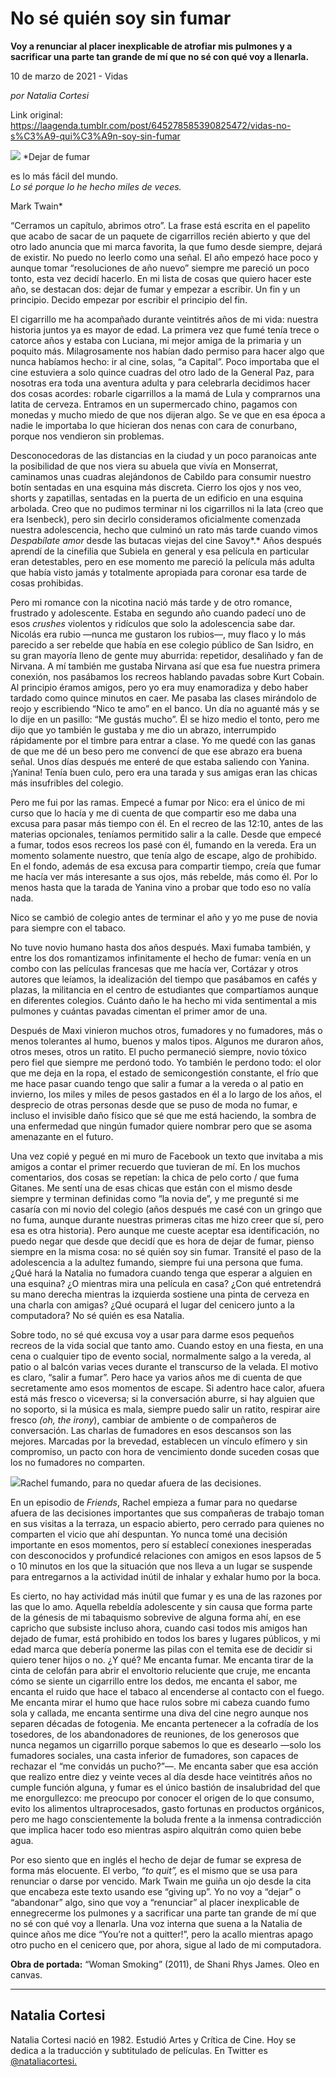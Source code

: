 # No sé quién soy sin fumar

**Voy a renunciar al placer inexplicable de atrofiar mis pulmones y a sacrificar una parte tan grande de mí que no sé con qué voy a llenarla.**

10 de marzo de 2021 - Vidas

_por Natalia Cortesi_

Link original: https://laagenda.tumblr.com/post/645278585390825472/vidas-no-s%C3%A9-qui%C3%A9n-soy-sin-fumar

![](https://64.media.tumblr.com/eb5949c19b322cffc5f0afcf0747fa59/7acd77a208758a0c-ad/s500x750/5ce52a0c1499bc8b6181e75c4b8755a17ce1c01a.jpg) *Dejar de fumar  

es lo más fácil del mundo.  
*Lo sé porque lo he hecho miles de veces.*  

Mark Twain*



“Cerramos un capítulo, abrimos otro”. La frase está escrita en el papelito que acabo de sacar de un paquete de cigarrillos recién abierto y que del otro lado anuncia que mi marca favorita, la que fumo desde siempre, dejará de existir. No puedo no leerlo como una señal. El año empezó hace poco y aunque tomar “resoluciones de año nuevo” siempre me pareció un poco tonto, esta vez decidí hacerlo. En mi lista de cosas que quiero hacer este año, se destacan dos: dejar de fumar y empezar a escribir. Un fin y un principio. Decido empezar por escribir el principio del fin. 

El cigarrillo me ha acompañado durante veintitrés años de mi vida: nuestra historia juntos ya es mayor de edad. La primera vez que fumé tenía trece o catorce años y estaba con Luciana, mi mejor amiga de la primaria y un poquito más. Milagrosamente nos habían dado permiso para hacer algo que nunca habíamos hecho: ir al cine, solas, “a Capital”. Poco importaba que el cine estuviera a solo quince cuadras del otro lado de la General Paz, para nosotras era toda una aventura adulta y para celebrarla decidimos hacer dos cosas acordes: robarle cigarrillos a la mamá de Lula y comprarnos una latita de cerveza. Entramos en un supermercado chino, pagamos con monedas y mucho miedo de que nos dijeran algo. Se ve que en esa época a nadie le importaba lo que hicieran dos nenas con cara de conurbano, porque nos vendieron sin problemas.

Desconocedoras de las distancias en la ciudad y un poco paranoicas ante la posibilidad de que nos viera su abuela que vivía en Monserrat, caminamos unas cuadras alejándonos de Cabildo para consumir nuestro botín sentadas en una esquina más discreta. Cierro los ojos y nos veo, shorts y zapatillas, sentadas en la puerta de un edificio en una esquina arbolada. Creo que no pudimos terminar ni los cigarrillos ni la lata (creo que era Isenbeck), pero sin decirlo consideramos oficialmente comenzada nuestra adolescencia, hecho que culminó un rato más tarde cuando vimos *Despabílate amor* desde las butacas viejas del cine Savoy*.* Años después aprendí de la cinefilia que Subiela en general y esa película en particular eran detestables, pero en ese momento me pareció la película más adulta que había visto jamás y totalmente apropiada para coronar esa tarde de cosas prohibidas. 

Pero mi romance con la nicotina nació más tarde y de otro romance, frustrado y adolescente. Estaba en segundo año cuando padecí uno de esos *crushes* violentos y ridículos que solo la adolescencia sabe dar. Nicolás era rubio —nunca me gustaron los rubios—, muy flaco y lo más parecido a ser rebelde que había en ese colegio público de San Isidro, en su gran mayoría lleno de gente muy aburrida: repetidor, desaliñado y fan de Nirvana. A mí también me gustaba Nirvana así que esa fue nuestra primera conexión, nos pasábamos los recreos hablando pavadas sobre Kurt Cobain. Al principio éramos amigos, pero yo era muy enamoradiza y debo haber tardado como quince minutos en caer. Me pasaba las clases mirándolo de reojo y escribiendo “Nico te amo” en el banco. Un día no aguanté más y se lo dije en un pasillo: “Me gustás mucho”. Él se hizo medio el tonto, pero me dijo que yo también le gustaba y me dio un abrazo, interrumpido rápidamente por el timbre para entrar a clase. Yo me quedé con las ganas de que me dé un beso pero me convencí de que ese abrazo era buena señal. Unos días después me enteré de que estaba saliendo con Yanina. ¡Yanina! Tenía buen culo, pero era una tarada y sus amigas eran las chicas más insufribles del colegio. 

Pero me fui por las ramas. Empecé a fumar por Nico: era el único de mi curso que lo hacía y me di cuenta de que compartir eso me daba una excusa para pasar más tiempo con él. En el recreo de las 12:10, antes de las materias opcionales, teníamos permitido salir a la calle. Desde que empecé a fumar, todos esos recreos los pasé con él, fumando en la vereda. Era un momento solamente nuestro, que tenía algo de escape, algo de prohibido. En el fondo, además de esa excusa para compartir tiempo, creía que fumar me hacía ver más interesante a sus ojos, más rebelde, más como él. Por lo menos hasta que la tarada de Yanina vino a probar que todo eso no valía nada. 

Nico se cambió de colegio antes de terminar el año y yo me puse de novia para siempre con el tabaco.

No tuve novio humano hasta dos años después. Maxi fumaba también, y entre los dos romantizamos infinitamente el hecho de fumar: venía en un combo con las películas francesas que me hacía ver, Cortázar y otros autores que leíamos, la idealización del tiempo que pasábamos en cafés y plazas, la militancia en el centro de estudiantes que compartíamos aunque en diferentes colegios. Cuánto daño le ha hecho mi vida sentimental a mis pulmones y cuántas pavadas cimentan el primer amor de una. 

Después de Maxi vinieron muchos otros, fumadores y no fumadores, más o menos tolerantes al humo, buenos y malos tipos. Algunos me duraron años, otros meses, otros un ratito. El pucho permaneció siempre, novio tóxico pero fiel que siempre me perdonó todo. Yo también le perdono todo: el olor que me deja en la ropa, el estado de semicongestión constante, el frío que me hace pasar cuando tengo que salir a fumar a la vereda o al patio en invierno, los miles y miles de pesos gastados en él a lo largo de los años, el desprecio de otras personas desde que se puso de moda no fumar, e incluso el invisible daño físico que sé que me está haciendo, la sombra de una enfermedad que ningún fumador quiere nombrar pero que se asoma amenazante en el futuro. 

Una vez copié y pegué en mi muro de Facebook un texto que invitaba a mis amigos a contar el primer recuerdo que tuvieran de mí. En los muchos comentarios, dos cosas se repetían: la chica de pelo corto / que fuma Gitanes. Me sentí una de esas chicas que están con el mismo desde siempre y terminan definidas como “la novia de”, y me pregunté si me casaría con mi novio del colegio (años después me casé con un gringo que no fuma, aunque durante nuestras primeras citas me hizo creer que sí, pero esa es otra historia). Pero aunque me cueste aceptar esa identificación, no puedo negar que desde que decidí que es hora de dejar de fumar, pienso siempre en la misma cosa: no sé quién soy sin fumar. Transité el paso de la adolescencia a la adultez fumando, siempre fui una persona que fuma. ¿Qué hará la Natalia no fumadora cuando tenga que esperar a alguien en una esquina? ¿O mientras mira una película en casa? ¿Con qué entretendrá su mano derecha mientras la izquierda sostiene una pinta de cerveza en una charla con amigas? ¿Qué ocupará el lugar del cenicero junto a la computadora? No sé quién es esa Natalia. 

Sobre todo, no sé qué excusa voy a usar para darme esos pequeños recreos de la vida social que tanto amo. Cuando estoy en una fiesta, en una cena o cualquier tipo de evento social, normalmente salgo a la vereda, al patio o al balcón varias veces durante el transcurso de la velada. El motivo es claro, “salir a fumar”. Pero hace ya varios años me di cuenta de que secretamente amo esos momentos de escape. Si adentro hace calor, afuera está más fresco o viceversa; si la conversación aburre, si hay alguien que no soporto, si la música es mala, siempre puedo salir un ratito, respirar aire fresco *(oh,* *the irony*), cambiar de ambiente o de compañeros de conversación. Las charlas de fumadores en esos descansos son las mejores. Marcadas por la brevedad, establecen un vínculo efímero y sin compromiso, un pacto con hora de vencimiento donde suceden cosas que los no fumadores no comparten. 
 

![](https://64.media.tumblr.com/a1fd185af8643d72e06578850ddaeffe/7acd77a208758a0c-06/s500x750/467530d2efed06b82c6d246165c50f748e3b8543.png)Rachel fumando, para no quedar afuera de las decisiones.

En un episodio de *Friends*, Rachel empieza a fumar para no quedarse afuera de las decisiones importantes que sus compañeras de trabajo toman en sus visitas a la terraza, un espacio abierto, pero cerrado para quienes no comparten el vicio que ahí despuntan. Yo nunca tomé una decisión importante en esos momentos, pero sí establecí conexiones inesperadas con desconocidos y profundicé relaciones con amigos en esos lapsos de 5 o 10 minutos en los que la situación que nos lleva a un lugar se suspende para entregarnos a la actividad inútil de inhalar y exhalar humo por la boca. 

Es cierto, no hay actividad más inútil que fumar y es una de las razones por las que lo amo. Aquella rebeldía adolescente y sin causa que forma parte de la génesis de mi tabaquismo sobrevive de alguna forma ahí, en ese capricho que subsiste incluso ahora, cuando casi todos mis amigos han dejado de fumar, está prohibido en todos los bares y lugares públicos, y mi edad marca que debería ponerme las pilas con el temita ese de decidir si quiero tener hijos o no. ¿Y qué? Me encanta fumar. Me encanta tirar de la cinta de celofán para abrir el envoltorio reluciente que cruje, me encanta cómo se siente un cigarrillo entre los dedos, me encanta el sabor, me encanta el ruido que hace el tabaco al encenderse al contacto con el fuego. Me encanta mirar el humo que hace rulos sobre mi cabeza cuando fumo sola y callada, me encanta sentirme una diva del cine negro aunque nos separen décadas de fotogenia. Me encanta pertenecer a la cofradía de los tosedores, de los abandonadores de reuniones, de los generosos que nunca negamos un cigarrillo porque sabemos lo que es desearlo —solo los fumadores sociales, una casta inferior de fumadores, son capaces de rechazar el “me convidás un pucho?”—. Me encanta saber que esa acción que realizo entre diez y veinte veces al día desde hace veintitrés años no cumple función alguna, y fumar es el único bastión de insalubridad del que me enorgullezco: me preocupo por conocer el origen de lo que consumo, evito los alimentos ultraprocesados, gasto fortunas en productos orgánicos, pero me hago conscientemente la boluda frente a la inmensa contradicción que implica hacer todo eso mientras aspiro alquitrán como quien bebe agua. 

Por eso siento que en inglés el hecho de dejar de fumar se expresa de forma más elocuente. El verbo, *“*to quit”*,* es el mismo que se usa para renunciar o darse por vencido. Mark Twain me guiña un ojo desde la cita que encabeza este texto usando ese “giving up”. Yo no voy a “dejar” o “abandonar” algo, sino que voy a “renunciar” al placer inexplicable de ennegrecerme los pulmones y a sacrificar una parte tan grande de mí que no sé con qué voy a llenarla. Una voz interna que suena a la Natalia de quince años me dice “You’re not a quitter!”, pero la acallo mientras apago otro pucho en el cenicero que, por ahora, sigue al lado de mi computadora. 

**Obra de portada:** “Woman Smoking” (2011), de Shani Rhys James. Oleo en canvas. 



---

Natalia Cortesi
---------------

Natalia Cortesi nació en 1982. Estudió Artes y Crítica de Cine. Hoy se dedica a la traducción y subtitulado de películas. En Twitter es [@nataliacortesi.](https://twitter.com/nataliacortesi) 


